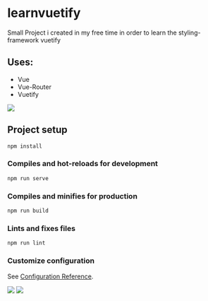# learnvuetify

<p>Small Project i created in my free time in order to learn the styling-framework vuetify</p>

<h2>Uses:</h2>
<ul>
  <li>Vue</li>
  <li>Vue-Router</li>  
  <li>Vuetify</li>  
</ul>

<img src="https://user-images.githubusercontent.com/81465646/127073122-4564f32f-bef1-4c7a-a5e6-f2b54b336632.PNG">

## Project setup
```
npm install
```

### Compiles and hot-reloads for development
```
npm run serve
```

### Compiles and minifies for production
```
npm run build
```

### Lints and fixes files
```
npm run lint
```

### Customize configuration
See [Configuration Reference](https://cli.vuejs.org/config/).





<img src="https://user-images.githubusercontent.com/81465646/127073389-f4f33410-8b35-49cc-a6d6-f4b535825fde.png">




<img src="https://user-images.githubusercontent.com/81465646/127073424-f3244db6-15d1-4142-8424-d42229387da7.png">
